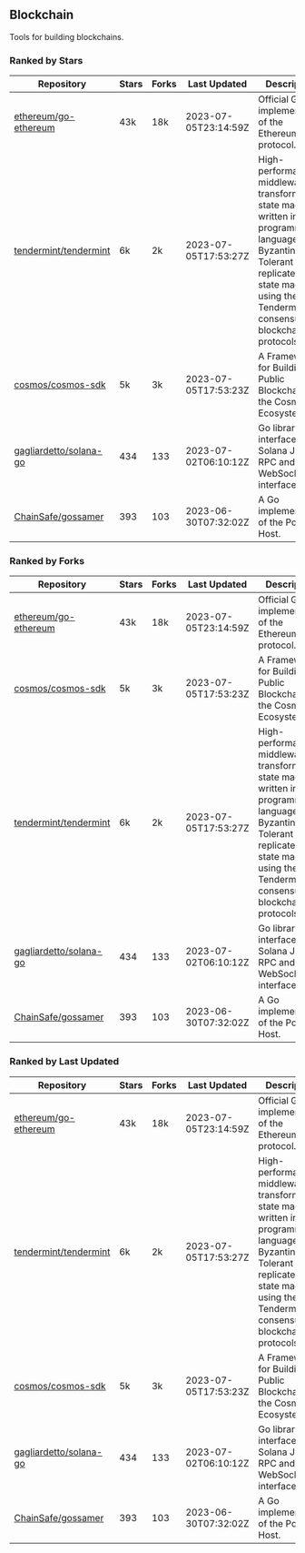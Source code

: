 ## Blockchain

Tools for building blockchains.

### Ranked by Stars

| Repository | Stars | Forks | Last Updated | Description | 
|------------|-------|-------|--------------|-------------|
| [ethereum/go-ethereum](https://github.com/ethereum/go-ethereum) | 43k | 18k | 2023-07-05T23:14:59Z |  Official Go implementation of the Ethereum protocol. |
| [tendermint/tendermint](https://github.com/tendermint/tendermint) | 6k | 2k | 2023-07-05T17:53:27Z |  High-performance middleware for transforming a state machine written in any programming language into a Byzantine Fault Tolerant replicated state machine using the Tendermint consensus and blockchain protocols. |
| [cosmos/cosmos-sdk](https://github.com/cosmos/cosmos-sdk) | 5k | 3k | 2023-07-05T17:53:23Z |  A Framework for Building Public Blockchains in the Cosmos Ecosystem. |
| [gagliardetto/solana-go](https://github.com/gagliardetto/solana-go) | 434 | 133 | 2023-07-02T06:10:12Z |  Go library to interface with Solana JSON RPC and WebSocket interfaces. |
| [ChainSafe/gossamer](https://github.com/ChainSafe/gossamer) | 393 | 103 | 2023-06-30T07:32:02Z |  A Go implementation of the Polkadot Host. |

### Ranked by Forks

| Repository | Stars | Forks | Last Updated | Description | 
|------------|-------|-------|--------------|-------------|
| [ethereum/go-ethereum](https://github.com/ethereum/go-ethereum) | 43k | 18k | 2023-07-05T23:14:59Z |  Official Go implementation of the Ethereum protocol. |
| [cosmos/cosmos-sdk](https://github.com/cosmos/cosmos-sdk) | 5k | 3k | 2023-07-05T17:53:23Z |  A Framework for Building Public Blockchains in the Cosmos Ecosystem. |
| [tendermint/tendermint](https://github.com/tendermint/tendermint) | 6k | 2k | 2023-07-05T17:53:27Z |  High-performance middleware for transforming a state machine written in any programming language into a Byzantine Fault Tolerant replicated state machine using the Tendermint consensus and blockchain protocols. |
| [gagliardetto/solana-go](https://github.com/gagliardetto/solana-go) | 434 | 133 | 2023-07-02T06:10:12Z |  Go library to interface with Solana JSON RPC and WebSocket interfaces. |
| [ChainSafe/gossamer](https://github.com/ChainSafe/gossamer) | 393 | 103 | 2023-06-30T07:32:02Z |  A Go implementation of the Polkadot Host. |

### Ranked by Last Updated

| Repository | Stars | Forks | Last Updated | Description | 
|------------|-------|-------|--------------|-------------|
| [ethereum/go-ethereum](https://github.com/ethereum/go-ethereum) | 43k | 18k | 2023-07-05T23:14:59Z |  Official Go implementation of the Ethereum protocol. |
| [tendermint/tendermint](https://github.com/tendermint/tendermint) | 6k | 2k | 2023-07-05T17:53:27Z |  High-performance middleware for transforming a state machine written in any programming language into a Byzantine Fault Tolerant replicated state machine using the Tendermint consensus and blockchain protocols. |
| [cosmos/cosmos-sdk](https://github.com/cosmos/cosmos-sdk) | 5k | 3k | 2023-07-05T17:53:23Z |  A Framework for Building Public Blockchains in the Cosmos Ecosystem. |
| [gagliardetto/solana-go](https://github.com/gagliardetto/solana-go) | 434 | 133 | 2023-07-02T06:10:12Z |  Go library to interface with Solana JSON RPC and WebSocket interfaces. |
| [ChainSafe/gossamer](https://github.com/ChainSafe/gossamer) | 393 | 103 | 2023-06-30T07:32:02Z |  A Go implementation of the Polkadot Host. |

